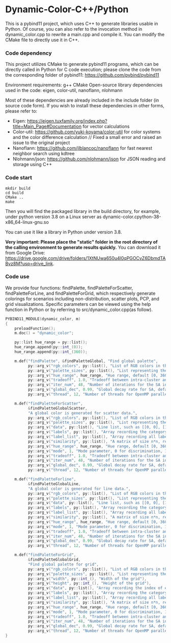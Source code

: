# Dynamic-Color-C++/Python

This is a pybind11 project, which uses C++ to generate libraries usable in Python. Of course, you can also refer to the invocation method in dynamic_color.cpp to rewrite a main.cpp and compile it. You can modify the CMake file to directly use it in C++.

### Code dependency

This project utilizes CMake to generate pybind11 programs, which can be directly called in Python for C code execution; please clone the code from the corresponding folder of pybind11: https://github.com/pybind/pybind11

Environment requirements: g++ CMake
Open-source library dependencies used in the code: eigen, color-util, nanoflann, nlohmann

Most of these dependencies are already included in the include folder (in source code form). If you wish to install these dependencies in other forms, please refer to:

- Eigen: https://eigen.tuxfamily.org/index.php?title=Main_Page#Documentation for vector calculations
- Color-util: https://github.com/yuki-koyama/color-util for color systems and the color difference calculation // Fixed a small error and raised an issue to the original project
- Nanoflann: https://github.com/jlblancoc/nanoflann for fast nearest neighbor search using kdtree
- Nlohmann/json: https://github.com/nlohmann/json for JSON reading and storage using C++

### Code start

```
mkdir build
cd build
CMake ..
make
```

Then you will find the packaged library in the build directory, for example, under python version 3.8 on a Linux server as dynamic-color.cpython-38-x86_64-linux-gnu.so

You can use it like a library in Python under version 3.8.

**Very important: Please place the "static" folder in the root directory of the calling environment to generate results quickly.**
You can download it from Google Drive:
https://drive.google.com/drive/folders/1XtNUwa650u4l0qPGOCvZ6DbmdTABvz8M?usp=drive_link.


### Code use
We provide four functions: findPalette, findPaletteForScatter, findPaletteForLine, and findPaletteForGrid, which respectively generate colorings for scenarios including non-distribution, scatter plots, PCP, and grid visualizations. Specific parameters can be viewed using the help function in Python or by referring to src/dynamic_color.cpp(as follow).
```cpp
PYBIND11_MODULE(dynamic_color, m)
{
    preloadFunction();
    m.doc() = "dynamic_color";

    py::list hue_range = py::list();
    hue_range.append(py::int_(0));
    hue_range.append(py::int_(360));

    m.def("findPalette", &findPaletteGlobal, "Find global palette",
          py::arg_v("rgb_colors", py::list(), "List of RGB colors in the range [0, 1]，[[0,0,1]] or [] when initializing"),
          py::arg_v("palette_sizes", py::list(), "List representing the number of children nodes under each parent node, such as [5]"),
          py::arg_v("hue_range", hue_range, "Hue range, default [0, 360]"),
          py::arg_v("tradeoff", 1.0, "Tradeoff between intra-cluster and inter-cluster distances, default 1.0"),
          py::arg_v("iter_num", 48, "Number of iterations for the SA internal loop, default 48"),
          py::arg_v("global_dec", 0.99, "Global decay rate for SA, default 0.99"),
          py::arg_v("thread", 12, "Number of threads for OpenMP parallelization, default 12"));

    m.def("findPaletteForScatter",
          &findPaletteGlobalScatter,
          "A global color is generated for scatter data.",
          py::arg_v("rgb_colors", py::list(), "List of RGB colors in the range [0, 1], [[]] when initializing"),
          py::arg_v("palette_sizes", py::list(), "List representing the number of children nodes under each parent node, such as [5]"),
          py::arg_v("data", py::list(), "Line list, such as [[0, 0], [1, 1], [2, 2]]"),
          py::arg_v("labels", py::list(), "Array recording the category of each sample."),
          py::arg_v("label_list", py::list(), "Array recording all labels in the same order as before"),
          py::arg_v("similarity", py::list(), "A matrix of size n*n, recording the similarity of each category"),
          py::arg_v("hue_range", hue_range, "Hue range, default [0, 360]"),
          py::arg_v("mode", 1, "Mode parameter, 0 for discrimination, 1 for similarity, default 1"),
          py::arg_v("tradeoff", 1.0, "Tradeoff between intra-cluster and inter-cluster distances, default 1.0"),
          py::arg_v("iter_num", 48, "Number of iterations for the SA internal loop, default 48"),
          py::arg_v("global_dec", 0.99, "Global decay rate for SA, default 0.99"),
          py::arg_v("thread", 12, "Number of threads for OpenMP parallelization, default 12"));

    m.def("findPaletteForline",
          &findPaletteGlobalLine,
          "A global color is generated for line data.",
          py::arg_v("rgb_colors", py::list(), "List of RGB colors in the range [0, 1], [[]] when initializing"),
          py::arg_v("palette_sizes", py::list(), "List representing the number of children nodes under each parent node, such as [5]"),
          py::arg_v("data", py::list(), "Line list, such as [[0, 0], [1, 1], [2, 2]]"),
          py::arg_v("labels", py::list(), "Array recording the category of each sample."),
          py::arg_v("label_list", py::list(), "Array recording all labels in the same order as before"),
          py::arg_v("similarity", py::list(), "A matrix of size n*n, recording the similarity of each category"),
          py::arg_v("hue_range", hue_range, "Hue range, default [0, 360]"),
          py::arg_v("mode", 1, "Mode parameter, 0 for discrimination, 1 for similarity, default 1"),
          py::arg_v("tradeoff", 1.0, "Tradeoff between intra-cluster and inter-cluster distances, default 1.0"),
          py::arg_v("iter_num", 48, "Number of iterations for the SA internal loop, default 48"),
          py::arg_v("global_dec", 0.99, "Global decay rate for SA, default 0.99"),
          py::arg_v("thread", 12, "Number of threads for OpenMP parallelization, default 12"));

    m.def("findPaletteForGrid",
          &findPaletteGlobalGrid,
          "Find global palette for grid",
          py::arg_v("rgb_colors", py::list(), "List of RGB colors in the range [0, 1], [[]] when initializing"),
          py::arg_v("palette_sizes", py::list(), "List representing the number of children nodes under each parent node, such as [5]"),
          py::arg_v("width", py::int_(), "Width of the grid"),
          py::arg_v("height", py::int_(), "Height of the grid"),
          py::arg_v("data", py::list(), "Array recording the index of each element placed in the grid"),
          py::arg_v("labels", py::list(), "Array recording the category of each index, if it exceeds then it represents an empty grid"),
          py::arg_v("label_list", py::list(), "Array recording all labels in the same order as before"),
          py::arg_v("similarity", py::list(), "A matrix of size n*n, recording the similarity of each category"),
          py::arg_v("hue_range", hue_range, "Hue range, default [0, 360]"),
          py::arg_v("mode", 1, "Mode parameter, 0 for discrimination, 1 for similarity, default 1"),
          py::arg_v("tradeoff", 1.0, "Tradeoff between intra-cluster and inter-cluster distances, default 1.0"),
          py::arg_v("iter_num", 48, "Number of iterations for the SA internal loop, default 48"),
          py::arg_v("global_dec", 0.99, "Global decay rate for SA, default 0.99"),
          py::arg_v("thread", 12, "Number of threads for OpenMP parallelization, default 12"));
}
```
